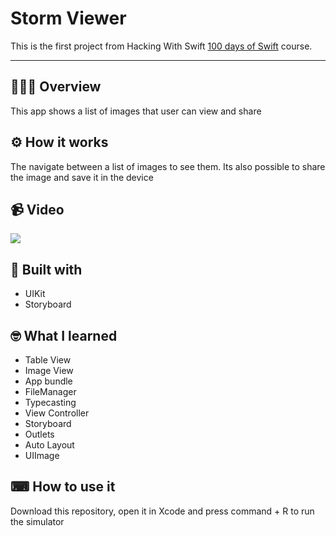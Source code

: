 <h1>Storm Viewer</h1>

This is the first project from Hacking With Swift [100 days of Swift](https://www.hackingwithswift.com/100) course.

---

## 💁🏽‍♂️ Overview

This app shows a list of images that user can view and share

## ⚙️ How it works

The navigate between a list of images to see them. Its also possible
to share the image and save it in the device

## 📹 Video

![](https://media.giphy.com/media/5qGEKzPQ9tubFRIT9I/giphy.gif)

## 🔨 Built with

- UIKit
- Storyboard

## 🤓 What I learned

- Table View
- Image View
- App bundle
- FileManager
- Typecasting
- View Controller
- Storyboard
- Outlets
- Auto Layout
- UIImage

## ⌨ How to use it

Download this repository, open it in Xcode and press command + R
to run the simulator
